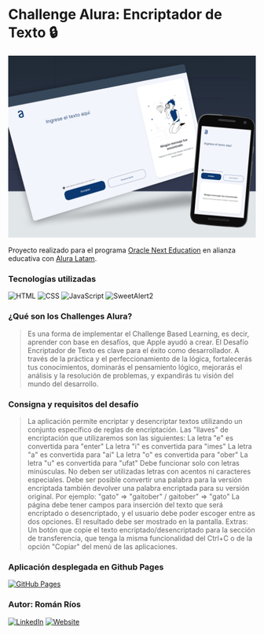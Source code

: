 # Challenge Alura: Encriptador de Texto 🔒

![Mockup](https://raw.githubusercontent.com/romanrios/oracle-next-education/main/challenge-encriptador/images/mockup.png)

Proyecto realizado para el programa [Oracle Next Education](https://www.oracle.com/ar/education/oracle-next-education/) en alianza educativa con [Alura Latam](https://www.aluracursos.com/).

### Tecnologías utilizadas
![HTML](https://img.shields.io/badge/HTML-239120?style=for-the-badge&logo=html5&logoColor=white)
![CSS](https://img.shields.io/badge/CSS-1572B6?style=for-the-badge&logo=css3&logoColor=white)
![JavaScript](https://img.shields.io/badge/JavaScript-F7DF1E?style=for-the-badge&logo=javascript&logoColor=black)
![SweetAlert2](https://img.shields.io/badge/SweetAlert2-FF6F61?style=for-the-badge&logo=SweetAlert&logoColor=white)


### ¿Qué son los Challenges Alura?

> Es una forma de implementar el Challenge Based Learning, es decir, aprender con base en desafíos, que Apple ayudó a crear. El Desafío Encriptador de Texto es clave para el éxito como desarrollador. A través de la práctica y el perfeccionamiento de la lógica, fortalecerás tus conocimientos, dominarás el pensamiento lógico, mejorarás el análisis y la resolución de problemas, y expandirás tu visión del mundo del desarrollo.

### Consigna y requisitos del desafío

> La aplicación permite encriptar y desencriptar textos utilizando un conjunto específico de reglas de encriptación. Las "llaves" de encriptación que utilizaremos son las siguientes:
> La letra "e" es convertida para "enter"
> La letra "i" es convertida para "imes"
> La letra "a" es convertida para "ai"
> La letra "o" es convertida para "ober"
> La letra "u" es convertida para "ufat"
> Debe funcionar solo con letras minúsculas. No deben ser utilizadas letras con acentos ni caracteres especiales. Debe ser posible convertir una palabra para la versión encriptada también devolver una palabra encriptada para su versión original. Por ejemplo: "gato" => "gaitober" / gaitober" => "gato"
> La página debe tener campos para inserción del texto que será encriptado o desencriptado, y el usuario debe poder escoger entre as dos opciones.
> El resultado debe ser mostrado en la pantalla.
> Extras: Un botón que copie el texto encriptado/desencriptado para la sección de transferencia, que tenga la misma funcionalidad del Ctrl+C o de la opción "Copiar" del menú de las aplicaciones.

### Aplicación desplegada en Github Pages
[![GitHub Pages](https://img.shields.io/badge/GitHub%20Pages-222222?style=for-the-badge&logo=github&logoColor=white)](https://romanrios.github.io/oracle-next-education/challenge-encriptador/)

### Autor: Román Ríos

[![LinkedIn](https://img.shields.io/badge/LinkedIn-0077B5?style=for-the-badge&logo=linkedin&logoColor=white)](https://www.linkedin.com/in/romanrios/)
[![Website](https://img.shields.io/badge/Website-21759B?style=for-the-badge&logo=internet-explorer&logoColor=white)](https://romanrios.github.io/)
